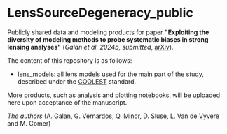 # LensSourceDegeneracy_public

Publicly shared data and modeling products for paper **"Exploiting the diversity of modeling methods to probe systematic biases in strong lensing analyses"** (_Galan et al. 2024b, submitted_, [arXiv](https://arxiv.org/abs/2406.08484)).

The content of this repository is as follows:

- [lens_models](lens_models): all lens models used for the main part of the study, described under the [COOLEST](https://github.com/aymgal/COOLEST) standard.

More products, such as analysis and plotting notebooks, will be uploaded here upon acceptance of the manuscript.

_The authors_ (A. Galan, G. Vernardos, Q. Minor, D. Sluse, L. Van de Vyvere and M. Gomer)
